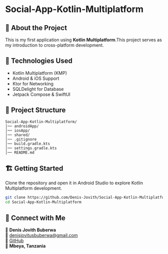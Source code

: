 # Social-App-Kotlin-Multiplatform

## 📌 About the Project
This is my first application using **Kotlin Multiplatform**.This project serves as my introduction to cross-platform development.

## 🚀 Technologies Used
- Kotlin Multiplatform (KMP)
- Android & iOS Support
- Ktor for Networking
- SQLDelight for Database
- Jetpack Compose & SwiftUI

## 📂 Project Structure
```
Social-App-Kotlin-Multiplatform/
│── androidApp/
│── iosApp/
│── shared/
│── .gitignore
│── build.gradle.kts
│── settings.gradle.kts
│── README.md
```

## 🏗️ Getting Started
Clone the repository and open it in Android Studio to explore Kotlin Multiplatform development.

```bash
git clone https://github.com/Denis-Jovith/Social-App-Kotlin-Multiplatform.git
cd Social-App-Kotlin-Multiplatform
```

## 🔗 Connect with Me
👤 **Denis Jovith Buberwa**  
📧 [denisjovitusbuberwa@gmail.com](mailto:denisjovitusbuberwa@gmail.com)  
🔗 [GitHub](https://github.com/Denis-Jovith)  
📍 **Mbeya, Tanzania**

